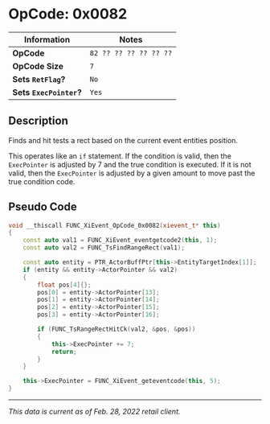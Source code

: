 # OpCode: 0x0082

| Information               | Notes |
|---                        |---    |
| **OpCode**                | `82 ?? ?? ?? ?? ?? ??` |
| **OpCode Size**           | `7`   |
| **Sets `RetFlag`?**       | `No`  |
| **Sets `ExecPointer`?**   | `Yes` |

## Description

Finds and hit tests a rect based on the current event entities position.

This operates like an `if` statement. If the condition is valid, then the `ExecPointer` is adjusted by 7 and the true condition is executed. If it is not valid, then the `ExecPointer` is adjusted by a given amount to move past the true condition code.

## Pseudo Code

```cpp
void __thiscall FUNC_XiEvent_OpCode_0x0082(xievent_t* this)
{
    const auto val1 = FUNC_XiEvent_eventgetcode2(this, 1);
    const auto val2 = FUNC_TsFindRangeRect(val1);

    const auto entity = PTR_ActorBuffPtr[this->EntityTargetIndex[1]];
    if (entity && entity->ActorPointer && val2)
    {
        float pos[4]{};
        pos[0] = entity->ActorPointer[13];
        pos[1] = entity->ActorPointer[14];
        pos[2] = entity->ActorPointer[15];
        pos[3] = entity->ActorPointer[16];

        if (FUNC_TsRangeRectHitCk(val2, &pos, &pos))
        {
            this->ExecPointer += 7;
            return;
        }
    }

    this->ExecPointer = FUNC_XiEvent_geteventcode(this, 5);
}
```

---

_This data is current as of Feb. 28, 2022 retail client._